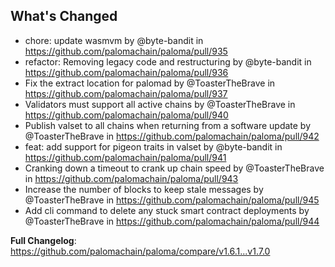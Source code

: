 ## What's Changed
* chore: update wasmvm by @byte-bandit in https://github.com/palomachain/paloma/pull/935
* refactor: Removing legacy code and restructuring by @byte-bandit in https://github.com/palomachain/paloma/pull/936
* Fix the extract location for palomad by @ToasterTheBrave in https://github.com/palomachain/paloma/pull/937
* Validators must support all active chains by @ToasterTheBrave in https://github.com/palomachain/paloma/pull/940
* Publish valset to all chains when returning from a software update by @ToasterTheBrave in https://github.com/palomachain/paloma/pull/942
* feat: add support for pigeon traits in valset by @byte-bandit in https://github.com/palomachain/paloma/pull/941
* Cranking down a timeout to crank up chain speed by @ToasterTheBrave in https://github.com/palomachain/paloma/pull/943
* Increase the number of blocks to keep stale messages by @ToasterTheBrave in https://github.com/palomachain/paloma/pull/945
* Add cli command to delete any stuck smart contract deployments by @ToasterTheBrave in https://github.com/palomachain/paloma/pull/944


**Full Changelog**: https://github.com/palomachain/paloma/compare/v1.6.1...v1.7.0
